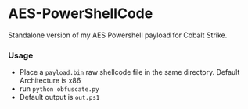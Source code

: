 # AES-PowerShellCode
Standalone version of my AES Powershell payload for Cobalt Strike.

### Usage
* Place a `payload.bin` raw shellcode file in the same directory. Default Architecture is x86
* run `python obfuscate.py`
* Default output is `out.ps1`
